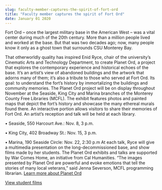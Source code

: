 ```yaml
---
slug: faculty-member-captures-the-spirit-of-fort-ord
title: "Faculty member captures the spirit of Fort Ord"
date: January 01 2020
---
```


<p>Fort Ord – once the largest military base in the American West – was a vital center during much of the 20th century. More than a million people lived and worked at the base. But that was two decades ago; now, many people know it only as a ghost town that surrounds CSU Monterey Bay.
</p><p>That otherworldly quality has inspired Enid Ryce, chair of the university’s Cinematic Arts and Technology Department, to create Planet Ord, a project that explores the contemporary experience and historical echoes of the base. It’s an artist’s view of abandoned buildings and the artwork that adorns many of them; it’s also a tribute to those who served at Fort Ord. Its goal: to understand the fort’s history by immortalizing the buildings and community memories. The Planet Ord project will be on display throughout November at the Seaside, King City and Marina branches of the Monterey County Free Libraries &#40;MCFL&#41;. The exhibit features photos and painted maps that depict the fort’s history and showcase the many ethereal murals found there. An interactive portion allows visitors to share their memories of Fort Ord. An artist’s reception and talk will be held at each library.
</p><p>• Seaside, 550 Harcourt Ave.: Nov. 8, 3 p.m.
</p><p>• King City, 402 Broadway St.: Nov. 15, 3 p.m.
</p><p>• Marina, 190 Seaside Circle: Nov. 22, 2:30 p.m At each talk, Ryce will give a multimedia presentation on the long&#45;decommissioned base, and show films made by her students. The Planet Ord exhibits and talks are supported by War Comes Home, an initiative from Cal Humanities. “The images presented by Planet Ord are powerful and evoke emotions that tell the stories of many local veterans,” said Jenna Severson, MCFL programming librarian. <a href="http://planetord.com">Learn more about Planet Ord</a>
</p><p><a href="http://enviroarts.tumblr.com">View student films</a>
</p>
